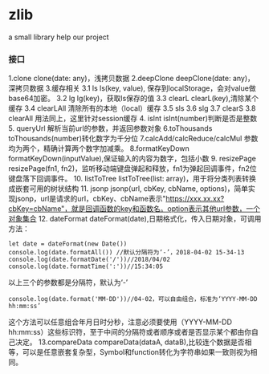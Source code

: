 # zlib
a small library help our project
### 接口
1.clone
clone(date: any)，浅拷贝数据
2.deepClone
deepClone(date: any)，深拷贝数据
3.缓存相关
3.1 ls
ls(key, value), 保存到localStorage，会对value做base64加密。
3.2 lg
lg(key)，获取ls保存的值
3.3 clearL
clearL(key),清除某个缓存
3.4 clearLAll
清除所有的本地（local）缓存
3.5 sls
3.6 slg
3.7 clearS
3.8 clearAll
用法同上，这里针对session缓存
4. isInt
isInt(number)判断是否是整数
5. queryUrl
解析当前url的参数，并返回参数对象
6.toThousands
toThousands(number)转化数字为千分位
7.calcAdd/calcReduce/calcMul
参数均为两个，精确计算两个数字加减乘。
8.formatKeyDown
formatKeyDown(inputValue),保证输入的内容为数字，包括小数
9. resizePage
resizePage(fn1, fn2)，监听移动端键盘弹起和释放，fn1为弹起回调事件，fn2位键盘落下回调事件。
10. listToTree
listToTree(list: array)，用于将分类列表转换成嵌套可用的树状结构
11. jsonp
jsonp(url, cbKey, cbName, options)，简单实现jsonp，url是请求的url，cbKey、cbName表示"https://xxx.xx.xx?cbKey=cbName"，就是回调函数的key和函数名。option表示其他url参数，一个对象集合
12. dateFormat
dateFormat(date),日期格式化，传入日期对象，可调用方法：
```
let date = dateFormat(new Date())
console.log(date.formatAll()) //默认分隔符为‘-’，2018-04-02 15-34-13
console.log(date.formatDate('/'))//2018/04/02
console.log(date.formatTime(':'))//15:34:05
```
以上三个的参数都是分隔符，默认为‘-’
```
console.log(date.format('MM-DD'))//04-02，可以自由组合，标准为‘YYYY-MM-DD hh:mm:ss’
```
这个方法可以任意组合年月日时分秒，注意必须要使用（YYYY-MM-DD hh:mm:ss）这些标识符，至于中间的分隔符或者顺序或者是否显示某个都由你自己决定。
13.compareData
compareData(dataA, dataB),比较连个数据是否相等，可以是任意嵌套复杂型，Symbol和function转化为字符串如果一致则视为相同。